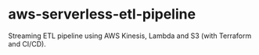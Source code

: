 # aws-serverless-etl-pipeline
Streaming ETL pipeline using AWS Kinesis, Lambda and S3 (with Terraform and CI/CD).
